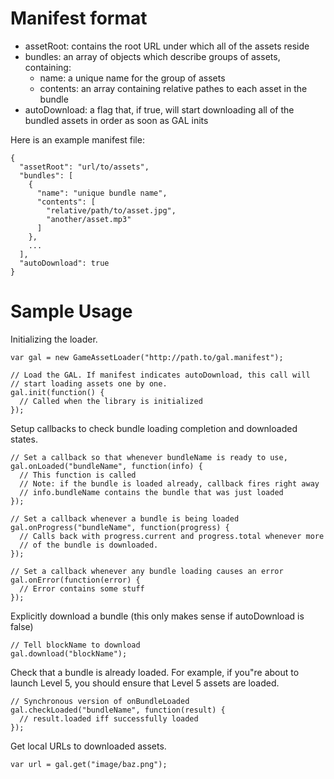 # Manifest format

* assetRoot: contains the root URL under which all of the assets reside
* bundles: an array of objects which describe groups of assets, containing:
    * name: a unique name for the group of assets
    * contents: an array containing relative pathes to each asset in the bundle
* autoDownload: a flag that, if true, will start downloading all of the bundled
  assets in order as soon as GAL inits

Here is an example manifest file:

    {
      "assetRoot": "url/to/assets",
      "bundles": [
        {
          "name": "unique bundle name",
          "contents": [
            "relative/path/to/asset.jpg",
            "another/asset.mp3"
          ]
        },
        ...
      ],
      "autoDownload": true
    }

# Sample Usage

Initializing the loader.

    var gal = new GameAssetLoader("http://path.to/gal.manifest");

    // Load the GAL. If manifest indicates autoDownload, this call will
    // start loading assets one by one.
    gal.init(function() {
      // Called when the library is initialized
    });

Setup callbacks to check bundle loading completion and downloaded
states.

    // Set a callback so that whenever bundleName is ready to use,
    gal.onLoaded("bundleName", function(info) {
      // This function is called
      // Note: if the bundle is loaded already, callback fires right away
      // info.bundleName contains the bundle that was just loaded
    });

    // Set a callback whenever a bundle is being loaded
    gal.onProgress("bundleName", function(progress) {
      // Calls back with progress.current and progress.total whenever more
      // of the bundle is downloaded.
    });

    // Set a callback whenever any bundle loading causes an error
    gal.onError(function(error) {
      // Error contains some stuff
    });

Explicitly download a bundle (this only makes sense if autoDownload is
false)

    // Tell blockName to download
    gal.download("blockName");

Check that a bundle is already loaded. For example, if you"re about to
launch Level 5, you should ensure that Level 5 assets are loaded.

    // Synchronous version of onBundleLoaded
    gal.checkLoaded("bundleName", function(result) {
      // result.loaded iff successfully loaded
    });

Get local URLs to downloaded assets.

    var url = gal.get("image/baz.png");

